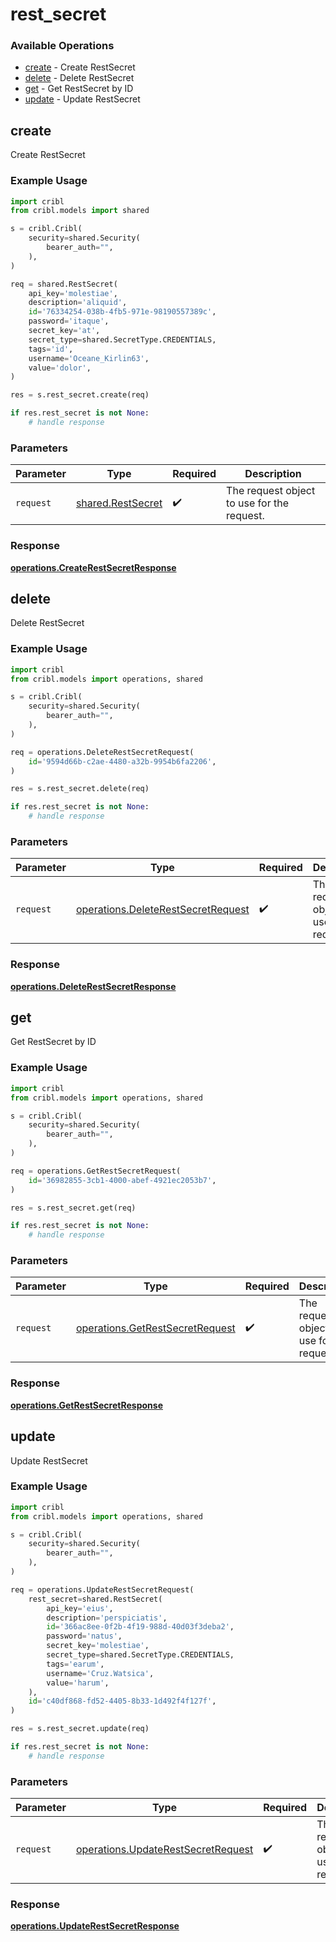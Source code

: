 # rest_secret

### Available Operations

* [create](#create) - Create RestSecret
* [delete](#delete) - Delete RestSecret
* [get](#get) - Get RestSecret by ID
* [update](#update) - Update RestSecret

## create

Create RestSecret

### Example Usage

```python
import cribl
from cribl.models import shared

s = cribl.Cribl(
    security=shared.Security(
        bearer_auth="",
    ),
)

req = shared.RestSecret(
    api_key='molestiae',
    description='aliquid',
    id='76334254-038b-4fb5-971e-98190557389c',
    password='itaque',
    secret_key='at',
    secret_type=shared.SecretType.CREDENTIALS,
    tags='id',
    username='Oceane_Kirlin63',
    value='dolor',
)

res = s.rest_secret.create(req)

if res.rest_secret is not None:
    # handle response
```

### Parameters

| Parameter                                              | Type                                                   | Required                                               | Description                                            |
| ------------------------------------------------------ | ------------------------------------------------------ | ------------------------------------------------------ | ------------------------------------------------------ |
| `request`                                              | [shared.RestSecret](../../models/shared/restsecret.md) | :heavy_check_mark:                                     | The request object to use for the request.             |


### Response

**[operations.CreateRestSecretResponse](../../models/operations/createrestsecretresponse.md)**


## delete

Delete RestSecret

### Example Usage

```python
import cribl
from cribl.models import operations, shared

s = cribl.Cribl(
    security=shared.Security(
        bearer_auth="",
    ),
)

req = operations.DeleteRestSecretRequest(
    id='9594d66b-c2ae-4480-a32b-9954b6fa2206',
)

res = s.rest_secret.delete(req)

if res.rest_secret is not None:
    # handle response
```

### Parameters

| Parameter                                                                                | Type                                                                                     | Required                                                                                 | Description                                                                              |
| ---------------------------------------------------------------------------------------- | ---------------------------------------------------------------------------------------- | ---------------------------------------------------------------------------------------- | ---------------------------------------------------------------------------------------- |
| `request`                                                                                | [operations.DeleteRestSecretRequest](../../models/operations/deleterestsecretrequest.md) | :heavy_check_mark:                                                                       | The request object to use for the request.                                               |


### Response

**[operations.DeleteRestSecretResponse](../../models/operations/deleterestsecretresponse.md)**


## get

Get RestSecret by ID

### Example Usage

```python
import cribl
from cribl.models import operations, shared

s = cribl.Cribl(
    security=shared.Security(
        bearer_auth="",
    ),
)

req = operations.GetRestSecretRequest(
    id='36982855-3cb1-4000-abef-4921ec2053b7',
)

res = s.rest_secret.get(req)

if res.rest_secret is not None:
    # handle response
```

### Parameters

| Parameter                                                                          | Type                                                                               | Required                                                                           | Description                                                                        |
| ---------------------------------------------------------------------------------- | ---------------------------------------------------------------------------------- | ---------------------------------------------------------------------------------- | ---------------------------------------------------------------------------------- |
| `request`                                                                          | [operations.GetRestSecretRequest](../../models/operations/getrestsecretrequest.md) | :heavy_check_mark:                                                                 | The request object to use for the request.                                         |


### Response

**[operations.GetRestSecretResponse](../../models/operations/getrestsecretresponse.md)**


## update

Update RestSecret

### Example Usage

```python
import cribl
from cribl.models import operations, shared

s = cribl.Cribl(
    security=shared.Security(
        bearer_auth="",
    ),
)

req = operations.UpdateRestSecretRequest(
    rest_secret=shared.RestSecret(
        api_key='eius',
        description='perspiciatis',
        id='366ac8ee-0f2b-4f19-988d-40d03f3deba2',
        password='natus',
        secret_key='molestiae',
        secret_type=shared.SecretType.CREDENTIALS,
        tags='earum',
        username='Cruz.Watsica',
        value='harum',
    ),
    id='c40df868-fd52-4405-8b33-1d492f4f127f',
)

res = s.rest_secret.update(req)

if res.rest_secret is not None:
    # handle response
```

### Parameters

| Parameter                                                                                | Type                                                                                     | Required                                                                                 | Description                                                                              |
| ---------------------------------------------------------------------------------------- | ---------------------------------------------------------------------------------------- | ---------------------------------------------------------------------------------------- | ---------------------------------------------------------------------------------------- |
| `request`                                                                                | [operations.UpdateRestSecretRequest](../../models/operations/updaterestsecretrequest.md) | :heavy_check_mark:                                                                       | The request object to use for the request.                                               |


### Response

**[operations.UpdateRestSecretResponse](../../models/operations/updaterestsecretresponse.md)**

